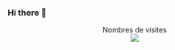### Hi there 👋

<p align="center"> 
  Nombres de visites<br>
  <img src="https://profile-counter.glitch.me/Tibotsr/count.svg" />
</p>

<!--
**WolfyTibo/Wolfytibo** is a ✨ _special_ ✨ repository because its `README.md` (this file) appears on your GitHub profile.

Here are some ideas to get you started:

- 🔭 I’m currently working on ...
- 🌱 I’m currently learning ...
- 👯 I’m looking to collaborate on ...
- 🤔 I’m looking for help with ...
- 💬 Ask me about ...
- 📫 How to reach me: ...
- 😄 Pronouns: ...
- ⚡ Fun fact: ...
-->


